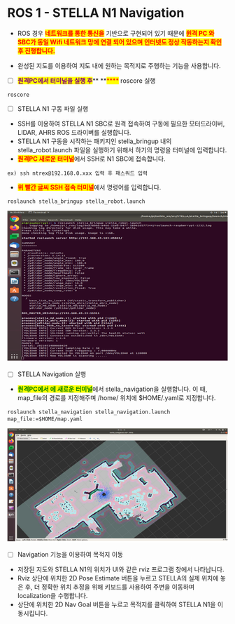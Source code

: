 # ROS 1 - STELLA N1 Navigation

* ROS 경우 <mark style="color:red;">**네트워크를 통한 통신을**</mark> 기반으로 구현되어 있기 때문에 <mark style="color:red;">**원격 PC 와 SBC가 동일 Wifi 네트워크 망에 연결 되어 있으며 인터넷도 정상 작동하는지 확인 후 진행합니다.**</mark>    &#x20;



* 완성된 지도를 이용하여 지도 내에 원하는 목적지로 주행하는 기능을 사용합니다.

<!---->

* [ ] <mark style="color:purple;">**원격PC에서  터미널을 실행  후**</mark>** **<mark style="color:red;">****</mark> roscore 실행&#x20;

```
roscore
```

* [ ] STELLA N1 구동 파일 실행&#x20;

<!---->

* SSH를 이용하여 STELLA N1 SBC로 원격 접속하여 구동에 필요한 모터드라이버, LIDAR, AHRS ROS 드라이버를 실행합니다.
* STELLA N1 구동을 시작하는 패키지인 stella\_bringup 내의 stella\_robot.launch 파일을 실행하기 위해서 하기의 명령을 터미널에 입력합니다.
* <mark style="color:red;">**원격PC 새로운 터미널**</mark>에서 SSH로 N1 SBC에 접속합니다.

```
ex) ssh ntrex@192.168.0.xxx 입력 후 패스워드 입력
```

* <mark style="color:red;">**위 빨간 글씨 SSH 접속 터미널**</mark>에서 명령어를 입력합니다. &#x20;

```
roslaunch stella_bringup stella_robot.launch
```

![ ](../../.gitbook/assets/022.png)

* [ ] STELLA Navigation 실행&#x20;

<!---->

* <mark style="color:green;">**원격PC에서 에 새로운 터미널**</mark>에서 stella\_navigation을 실행합니다. 이 때, map\_file의 경로를 지정해주며 /home/ 위치에 $HOME/.yaml로 지정합니다.

```
roslaunch stella_navigation stella_navigation.launch map_file:=$HOME/map.yaml
```

![ ](../../.gitbook/assets/025.png)

* [ ] Navigation 기능을 이용하여 목적지 이동&#x20;

<!---->

* 저장된 지도와 STELLA N1의 위치가 UI와 같은 rviz 프로그램 창에서 나타납니다.
* Rviz 상단에 위치한 2D Pose Estimate 버튼을 누르고 STELLA의 실제 위치에 놓은 후, 더 정확한 위치 추정을 위해 키보드를 사용하여 주변을 이동하며 localization을 수행합니다.
* 상단에 위치한 2D Nav Goal 버튼을 누르고 목적지를 클릭하여 STELLA N1을 이동시킵니다.

